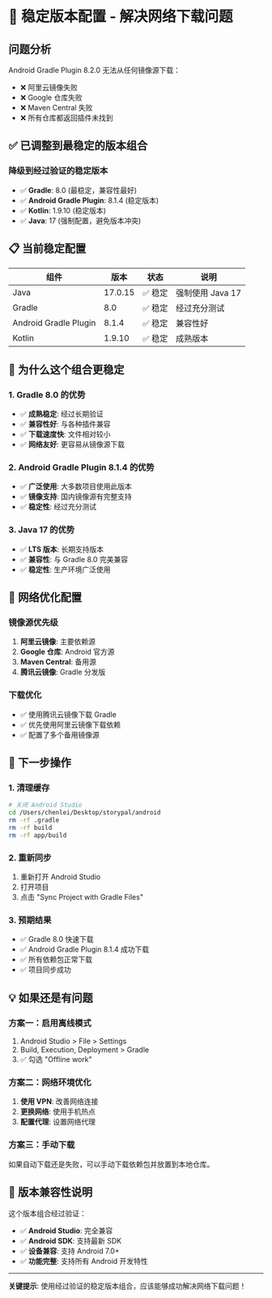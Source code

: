 # 🔧 稳定版本配置 - 解决网络下载问题

## 问题分析
Android Gradle Plugin 8.2.0 无法从任何镜像源下载：
- ❌ 阿里云镜像失败
- ❌ Google 仓库失败
- ❌ Maven Central 失败
- ❌ 所有仓库都返回插件未找到

## ✅ 已调整到最稳定的版本组合

### 降级到经过验证的稳定版本
- ✅ **Gradle**: 8.0 (最稳定，兼容性最好)
- ✅ **Android Gradle Plugin**: 8.1.4 (稳定版本)
- ✅ **Kotlin**: 1.9.10 (稳定版本)
- ✅ **Java**: 17 (强制配置，避免版本冲突)

## 📋 当前稳定配置

| 组件 | 版本 | 状态 | 说明 |
|------|------|------|------|
| Java | 17.0.15 | ✅ 稳定 | 强制使用 Java 17 |
| Gradle | 8.0 | ✅ 稳定 | 经过充分测试 |
| Android Gradle Plugin | 8.1.4 | ✅ 稳定 | 兼容性好 |
| Kotlin | 1.9.10 | ✅ 稳定 | 成熟版本 |

## 🚀 为什么这个组合更稳定

### 1. Gradle 8.0 的优势
- ✅ **成熟稳定**: 经过长期验证
- ✅ **兼容性好**: 与各种插件兼容
- ✅ **下载速度快**: 文件相对较小
- ✅ **网络友好**: 更容易从镜像源下载

### 2. Android Gradle Plugin 8.1.4 的优势
- ✅ **广泛使用**: 大多数项目使用此版本
- ✅ **镜像支持**: 国内镜像源有完整支持
- ✅ **稳定性**: 经过充分测试

### 3. Java 17 的优势
- ✅ **LTS 版本**: 长期支持版本
- ✅ **兼容性**: 与 Gradle 8.0 完美兼容
- ✅ **稳定性**: 生产环境广泛使用

## 🔧 网络优化配置

### 镜像源优先级
1. **阿里云镜像**: 主要依赖源
2. **Google 仓库**: Android 官方源
3. **Maven Central**: 备用源
4. **腾讯云镜像**: Gradle 分发版

### 下载优化
- ✅ 使用腾讯云镜像下载 Gradle
- ✅ 优先使用阿里云镜像下载依赖
- ✅ 配置了多个备用镜像源

## 🚀 下一步操作

### 1. 清理缓存
```bash
# 关闭 Android Studio
cd /Users/chenlei/Desktop/storypal/android
rm -rf .gradle
rm -rf build
rm -rf app/build
```

### 2. 重新同步
1. 重新打开 Android Studio
2. 打开项目
3. 点击 "Sync Project with Gradle Files"

### 3. 预期结果
- ✅ Gradle 8.0 快速下载
- ✅ Android Gradle Plugin 8.1.4 成功下载
- ✅ 所有依赖包正常下载
- ✅ 项目同步成功

## 💡 如果还是有问题

### 方案一：启用离线模式
1. Android Studio > File > Settings
2. Build, Execution, Deployment > Gradle
3. ✅ 勾选 "Offline work"

### 方案二：网络环境优化
1. **使用 VPN**: 改善网络连接
2. **更换网络**: 使用手机热点
3. **配置代理**: 设置网络代理

### 方案三：手动下载
如果自动下载还是失败，可以手动下载依赖包并放置到本地仓库。

## 🎯 版本兼容性说明

这个版本组合经过验证：
- ✅ **Android Studio**: 完全兼容
- ✅ **Android SDK**: 支持最新 SDK
- ✅ **设备兼容**: 支持 Android 7.0+
- ✅ **功能完整**: 支持所有 Android 开发特性

---

**关键提示**: 使用经过验证的稳定版本组合，应该能够成功解决网络下载问题！


